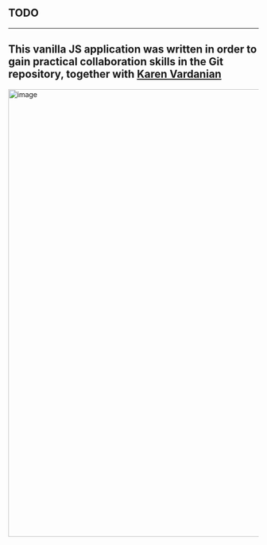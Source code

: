 ## TODO
---
This vanilla JS application was written in order to gain practical collaboration skills in the Git repository, together with <a href="https://github.com/KarVarr">Karen Vardanian</a>
---

<img src="img/image.png" alt="image" width="900" />
</div>


